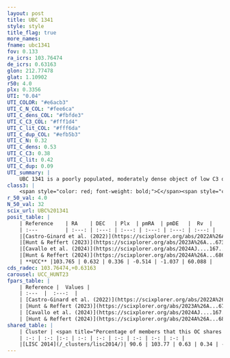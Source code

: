 ```yaml
---
layout: post
title: UBC 1341
style: style
title_flag: true
more_names: 
fname: ubc1341
fov: 0.133
ra_icrs: 103.76474
de_icrs: 0.63163
glon: 212.77478
glat: 1.10902
r50: 4.0
plx: 0.3356
UTI: "0.04"
UTI_COLOR: "#e6acb3"
UTI_C_N_COL: "#fee6ca"
UTI_C_dens_COL: "#fbfde3"
UTI_C_C3_COL: "#fff1d4"
UTI_C_lit_COL: "#fff6da"
UTI_C_dup_COL: "#efb5b3"
UTI_C_N: 0.32
UTI_C_dens: 0.53
UTI_C_C3: 0.38
UTI_C_lit: 0.42
UTI_C_dup: 0.09
UTI_summary: |
    UBC 1341 is a poorly populated, moderately dense object of low C3 quality. It was recently reported in the literature.<br><br><span style="color: #99180f; font-weight: bold;">Warning: </span>This is very likely a duplicate object, which shares a large percentage of members with at least one previously reported entry.
class3: |
    <span style="color: red; font-weight: bold;">C</span><span style="color: #FFC300; font-weight: bold;">B</span>
r_50_val: 4.0
N_50_val: 32
scix_url: UBC%201341
posit_table: |
    | Reference    | RA    | DEC   | Plx  | pmRA  | pmDE   |  Rv  |
    | :---         | :---: | :---: | :---: | :---: | :---: | :---: |
    |[Castro-Ginard et al. (2022)](https://scixplorer.org/abs/2022A%26A...661A.118C) | 103.77 | 0.64 | 0.33 | -0.52 | -1.05 | 59.37 |
    |[Hunt & Reffert (2023)](https://scixplorer.org/abs/2023A%26A...673A.114H) | 103.757 | 0.632 | 0.33 | -0.504 | -1.071 | 60.081 |
    |[Cavallo et al. (2024)](https://scixplorer.org/abs/2024AJ....167...12C) | 103.778 | 0.645 | 0.33 | -- | -- | -- |
    |[Hunt & Reffert (2024)](https://scixplorer.org/abs/2024A%26A...686A..42H) | 103.757 | 0.632 | 0.33 | -0.504 | -1.071 | 60.081 |
    | **UCC** |103.765 | 0.632 | 0.336 | -0.514 | -1.037 | 60.088 | 
cds_radec: 103.76474,+0.63163
carousel: UCC_HUNT23
fpars_table: |
    | Reference |  Values |
    | :---  |  :---:  |
    | [Castro-Ginard et al. (2022)](https://scixplorer.org/abs/2022A%26A...661A.118C) | `AV=0.811, Dist=3394, logAge=8.355` |
    | [Hunt & Reffert (2023)](https://scixplorer.org/abs/2023A%26A...673A.114H) | `AV50=1.065, diffAV50=0.919, MOD50=12.17, logAge50=8.636` |
    | [Cavallo et al. (2024)](https://scixplorer.org/abs/2024AJ....167...12C) | `AV50=1.2, dMod50=12.31, logAge50=8.55, [Fe/H]50=0.05` |
    | [Hunt & Reffert (2024)](https://scixplorer.org/abs/2024A%26A...686A..42H) | `MassJ=243.371` |
shared_table: |
    | Cluster | <span title="Percentage of members that this OC shares with the ones listed">%</span>   | RA   | DEC   | Plx   | pmRA  | pmDE  | Rv | UTI |
    | :-: | :-: |:-: | :-: | :-: | :-: | :-: | :-: | :-: |
    |[LISC 2014](/_clusters/lisc2014/)| 90.6 | 103.77 | 0.63 | 0.34 | -0.52 | -1.04 | 60.09 |0.27 |
---
```

